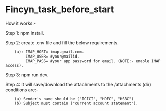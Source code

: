 # Fincyn_task_before_start


How it works:-

Step 1: npm install.

Step 2: create .env file and fill the below requirements.

        (a): IMAP_HOST= imap.gmail.com.
             IMAP_USER= #your@mailid.
             IMAP_PASS= #your app password for email. (NOTE:- enable IMAP access).

Step 3: npm run dev.

Step 4: It will save/download the attachments to the /attachments (dir)
        conditions are:-

        (a) Sender's name should be ("ICICI", "HDFC", "HSBC")
        (b) Subject must contain ("current account statement").


